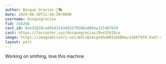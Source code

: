 ```yaml
---
author: Bosque Gracias 🎩🎭
date: 2024-06-30T11:44:50+0000
username: bosquegracias
fid: 316268
cast_id: 0xe32628cad4143143d922f0588ad09ea12146fb29
cast: https://farcaster.xyz/bosquegracias/0xe32628ca
image: https://imagedelivery.net/BXluQx4ige9GuW0Ia56BHw/a18879f9-5a47-4ec3-d3dc-ba3cbfbae500/original
layout: post
---
```


Working on smthing, love this machine

<img src='https://imagedelivery.net/BXluQx4ige9GuW0Ia56BHw/a18879f9-5a47-4ec3-d3dc-ba3cbfbae500/original' alt='' referrerpolicy='no-referrer'/>
